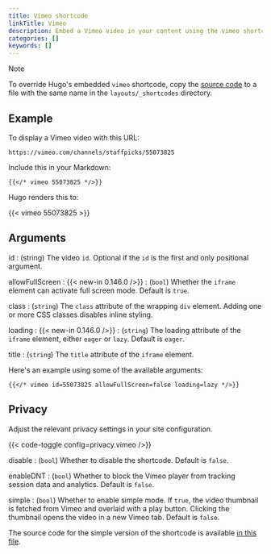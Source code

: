 ```yaml
---
title: Vimeo shortcode
linkTitle: Vimeo
description: Embed a Vimeo video in your content using the vimeo shortcode.
categories: []
keywords: []
---
```


> [!note]
> To override Hugo's embedded `vimeo` shortcode, copy the [source code] to a file with the same name in the `layouts/_shortcodes` directory.

## Example

To display a Vimeo video with this URL:

```text
https://vimeo.com/channels/staffpicks/55073825
```

Include this in your Markdown:

```text
{{</* vimeo 55073825 */>}}
```

Hugo renders this to:

{{< vimeo 55073825 >}}

## Arguments

id
: (string) The video `id`. Optional if the `id` is the first and only positional argument.

allowFullScreen
: {{< new-in 0.146.0 />}}
: (`bool`) Whether the `iframe` element can activate full screen mode. Default is `true`.

class
: (`string`) The `class` attribute of the wrapping `div` element. Adding one or more CSS classes disables inline styling.

loading
: {{< new-in 0.146.0 />}}
: (`string`) The loading attribute of the `iframe` element, either `eager` or `lazy`. Default is `eager`.

title
: (`string`) The `title` attribute of the `iframe` element.

Here's an example using some of the available arguments:

```text
{{</* vimeo id=55073825 allowFullScreen=false loading=lazy */>}}
```

## Privacy

Adjust the relevant privacy settings in your site configuration.

{{< code-toggle config=privacy.vimeo />}}

disable
: (`bool`) Whether to disable the shortcode. Default is `false`.

enableDNT
: (`bool`) Whether to block the Vimeo player from tracking session data and analytics. Default is `false`.

simple
: (`bool`) Whether to enable simple mode. If `true`, the video thumbnail is fetched from Vimeo and overlaid with a play button. Clicking the thumbnail opens the video in a new Vimeo tab. Default is `false`.

The source code for the simple version of the shortcode is available [in this file].

[in this file]: <{{% eturl vimeo_simple %}}>
[source code]: <{{% eturl vimeo %}}>
